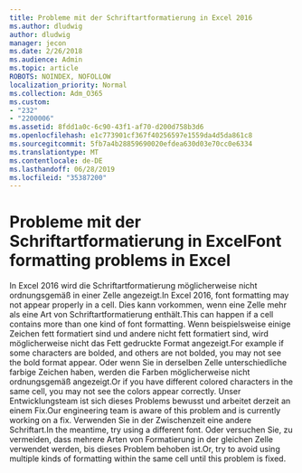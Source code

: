 ```yaml
---
title: Probleme mit der Schriftartformatierung in Excel 2016
ms.author: dludwig
author: dludwig
manager: jecon
ms.date: 2/26/2018
ms.audience: Admin
ms.topic: article
ROBOTS: NOINDEX, NOFOLLOW
localization_priority: Normal
ms.collection: Adm_O365
ms.custom:
- "232"
- "2200006"
ms.assetid: 8fdd1a0c-6c90-43f1-af70-d200d758b3d6
ms.openlocfilehash: e1c773901cf367f40256597e1559da4d5da861c8
ms.sourcegitcommit: 5fb7a4b28859690020efdea630d03e70cc0e6334
ms.translationtype: MT
ms.contentlocale: de-DE
ms.lasthandoff: 06/28/2019
ms.locfileid: "35387200"
---
```

# <a name="font-formatting-problems-in-excel"></a><span data-ttu-id="7fba6-102">Probleme mit der Schriftartformatierung in Excel</span><span class="sxs-lookup"><span data-stu-id="7fba6-102">Font formatting problems in Excel</span></span>

<span data-ttu-id="7fba6-103">In Excel 2016 wird die Schriftartformatierung möglicherweise nicht ordnungsgemäß in einer Zelle angezeigt.</span><span class="sxs-lookup"><span data-stu-id="7fba6-103">In Excel 2016, font formatting may not appear properly in a cell.</span></span> <span data-ttu-id="7fba6-104">Dies kann vorkommen, wenn eine Zelle mehr als eine Art von Schriftartformatierung enthält.</span><span class="sxs-lookup"><span data-stu-id="7fba6-104">This can happen if a cell contains more than one kind of font formatting.</span></span> <span data-ttu-id="7fba6-105">Wenn beispielsweise einige Zeichen fett formatiert sind und andere nicht fett formatiert sind, wird möglicherweise nicht das Fett gedruckte Format angezeigt.</span><span class="sxs-lookup"><span data-stu-id="7fba6-105">For example if some characters are bolded, and others are not bolded, you may not see the bold format appear.</span></span> <span data-ttu-id="7fba6-106">Oder wenn Sie in derselben Zelle unterschiedliche farbige Zeichen haben, werden die Farben möglicherweise nicht ordnungsgemäß angezeigt.</span><span class="sxs-lookup"><span data-stu-id="7fba6-106">Or if you have different colored characters in the same cell, you may not see the colors appear correctly.</span></span> <span data-ttu-id="7fba6-107">Unser Entwicklungsteam ist sich dieses Problems bewusst und arbeitet derzeit an einem Fix.</span><span class="sxs-lookup"><span data-stu-id="7fba6-107">Our engineering team is aware of this problem and is currently working on a fix.</span></span> <span data-ttu-id="7fba6-108">Verwenden Sie in der Zwischenzeit eine andere Schriftart.</span><span class="sxs-lookup"><span data-stu-id="7fba6-108">In the meantime, try using a different font.</span></span> <span data-ttu-id="7fba6-109">Oder versuchen Sie, zu vermeiden, dass mehrere Arten von Formatierung in der gleichen Zelle verwendet werden, bis dieses Problem behoben ist.</span><span class="sxs-lookup"><span data-stu-id="7fba6-109">Or, try to avoid using multiple kinds of formatting within the same cell until this problem is fixed.</span></span>
  